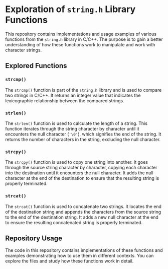 # Exploration of `string.h` Library Functions

This repository contains implementations and usage examples of various functions from the `string.h` library in C/C++. The purpose is to gain a better understanding of how these functions work to manipulate and work with character strings.

## Explored Functions

### `strcmp()`
The `strcmp()` function is part of the `string.h` library and is used to compare two strings in C/C++. It returns an integer value that indicates the lexicographic relationship between the compared strings.

### `strlen()`
The `strlen()` function is used to calculate the length of a string. This function iterates through the string character by character until it encounters the null character (`'\0'`), which signifies the end of the string. It returns the number of characters in the string, excluding the null character.

### `strcpy()`
The `strcpy()` function is used to copy one string into another. It goes through the source string character by character, copying each character into the destination until it encounters the null character. It adds the null character at the end of the destination to ensure that the resulting string is properly terminated.

### `strcat()`
The `strcat()` function is used to concatenate two strings. It locates the end of the destination string and appends the characters from the source string to the end of the destination string. It adds a new null character at the end to ensure the resulting concatenated string is properly terminated.

## Repository Usage

The code in this repository contains implementations of these functions and examples demonstrating how to use them in different contexts. You can explore the files and study how these functions work in detail.
